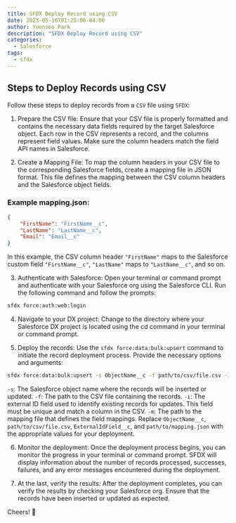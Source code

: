 ```yaml
---
title: SFDX Deploy Record using CSV
date: 2023-05-16T01:25:00-04:00
author: Yoonsoo Park
description: "SFDX Deploy Record using CSV"
categories:
  - Salesforce
tags:
  - sfdx
---
```


## Steps to Deploy Records using CSV
Follow these steps to deploy records from a `CSV` file using `SFDX`:

1. Prepare the CSV file: Ensure that your CSV file is properly formatted and contains the necessary data fields required by the target Salesforce object. Each row in the CSV represents a record, and the columns represent field values. Make sure the column headers match the field API names in Salesforce.

2. Create a Mapping File: To map the column headers in your CSV file to the corresponding Salesforce fields, create a mapping file in JSON format. This file defines the mapping between the CSV column headers and the Salesforce object fields.

### Example mapping.json:

```json
{
    "FirstName": "FirstName__c",
    "LastName": "LastName__c",
    "Email": "Email__c"
}
```
In this example, the CSV column header `"FirstName"` maps to the Salesforce custom field `"FirstName__c"`, `"LastName"` maps to `"LastName__c"`, and so on.

3. Authenticate with Salesforce: Open your terminal or command prompt and authenticate with your Salesforce org using the Salesforce CLI. Run the following command and follow the prompts:

```bash
sfdx force:auth:web:login
```
4. Navigate to your DX project: Change to the directory where your Salesforce DX project is located using the cd command in your terminal or command prompt.

5. Deploy the records: Use the `sfdx force:data:bulk:upsert` command to initiate the record deployment process. Provide the necessary options and arguments:

```bash
sfdx force:data:bulk:upsert -s ObjectName__c -f path/to/csv/file.csv -i ExternalIdField__c -m path/to/mapping.json
```
`-s`: The Salesforce object name where the records will be inserted or updated.
`-f`: The path to the CSV file containing the records.
`-i`: The external ID field used to identify existing records for updates. This field must be unique and match a column in the CSV.
`-m`: The path to the mapping file that defines the field mappings.
Replace `ObjectName__c`, `path/to/csv/file.csv`, `ExternalIdField__c`, and `path/to/mapping.json` with the appropriate values for your deployment.

6. Monitor the deployment: Once the deployment process begins, you can monitor the progress in your terminal or command prompt. SFDX will display information about the number of records processed, successes, failures, and any error messages encountered during the deployment.

7. At the last, verify the results: After the deployment completes, you can verify the results by checking your Salesforce org. Ensure that the records have been inserted or updated as expected.


Cheers! 🍺
